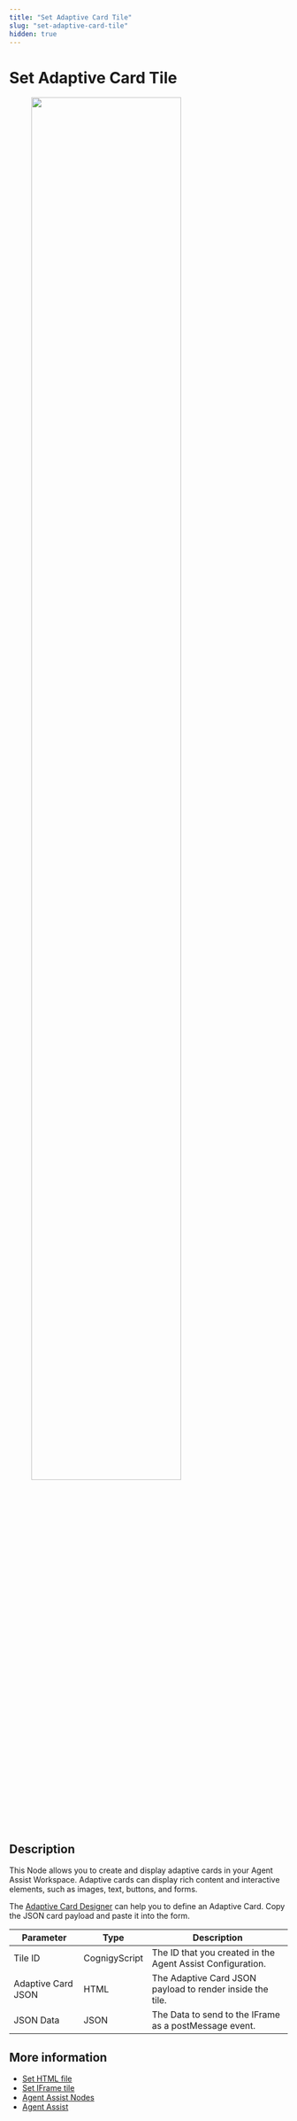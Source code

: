 ```yaml
---
title: "Set Adaptive Card Tile"
slug: "set-adaptive-card-tile"
hidden: true
---
```


# Set Adaptive Card Tile

<figure>
  <img class="image-center" src="{{config.site_url}}ai/flow-nodes/images/agent-assist/set-adaptive-card-tile.png" width="80%" />
</figure>

## Description
<div class="divider"></div>

This Node allows you to create and display adaptive cards in your Agent Assist Workspace. Adaptive cards can display rich content and interactive elements, such as images, text, buttons, and forms. 

The [Adaptive Card Designer](https://adaptivecards.io/designer) can help you to define an Adaptive Card. Copy the JSON card payload and paste it into the form.

| Parameter          | Type          | Description                                                 |
|--------------------|---------------|-------------------------------------------------------------|
| Tile ID            | CognigyScript | The ID that you  created in the Agent Assist Configuration. |
| Adaptive Card JSON | HTML          | The Adaptive Card JSON payload to render inside the tile.   |
| JSON Data          | JSON          | The Data to send to the IFrame as a postMessage event.      |


## More information

- [Set HTML file](set-html-file.md)
- [Set IFrame tile](set-iframe-tile.md)
- [Agent Assist Nodes](overview.md)
- [Agent Assist](../../../agent-assist/overview.md)